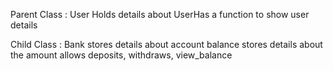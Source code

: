 Parent Class : User
Holds details about UserHas a function to show user details

Child Class : Bank
stores details about account balance
stores details about the amount
allows deposits, withdraws, view_balance

